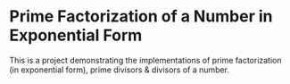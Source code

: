# Prime Factorization of a Number in Exponential Form

This is a project demonstrating the implementations of prime factorization (in exponential form), prime divisors & divisors of a number.
